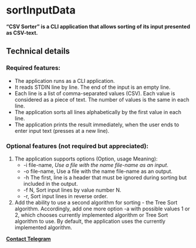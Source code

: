 # sortInputData

**“CSV Sorter” is a CLI application that allows sorting of its input presented as CSV-text.**

## Technical details
### Required features:
<ul>
	<li>The application runs as a CLI application.</li> 
	<li>It reads STDIN line by line. The end of the input is an empty line.</li>
	<li>Each line is a list of comma-separated values (CSV). Each value is considered as a piece of text. The number of values is the same in each line.</li>
	<li>The application sorts all lines alphabetically by the first value in each line.</li>
	<li>The application prints the result immediately, when the user ends to enter input text (presses <Enter> at a new line).</li>
</ul>

### Optional features (not required but appreciated):
<ol>
	<li>The application supports options (Option, usage Meaning):
		
<ul>
	<li>-i file-name, <em>Use a file with the name file-name as an input</em>.</li>
	<li>-o file-name, Use a file with the name file-name as an output.</li>
	<li>-h The first, line is a header that must be ignored during sorting but included in the output.</li>
	<li>-f N, Sort input lines by value number N.</li>
	<li>-r, Sort input lines in reverse order.</li>
		</ul>
	</li>	
			
<li> Add the ability to use a second algorithm for sorting - the Tree Sort algorithm. Accordingly, add one more option -a with possible values 1 or 2, which chooses currently implemented algorithm or Tree Sort algorithm to use. By default, the application uses the currently implemented algorithm.</li>
</ol>	
	

**[Contact Telegram](https://t.me/kirilodm67)**
